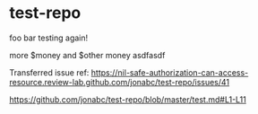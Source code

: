 # test-repo

foo bar testing again!

more $money and $other money
asdfasdf

Transferred issue ref: https://nil-safe-authorization-can-access-resource.review-lab.github.com/jonabc/test-repo/issues/41

https://github.com/jonabc/test-repo/blob/master/test.md#L1-L11
